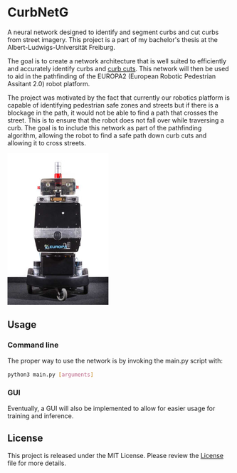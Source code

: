 # CurbNetG
A neural network designed to identify and segment curbs and cut curbs from street imagery. This project is a part of my bachelor's thesis at the Albert-Ludwigs-Universität Freiburg.

The goal is to create a network architecture that is well suited to efficiently and accurately identify curbs and [curb cuts](https://en.wikipedia.org/wiki/Curb_cut). This network will then be used to aid in the pathfinding of the EUROPA2 (European Robotic Pedestrian Assitant 2.0) robot platform.

The project was motivated by the fact that currently our robotics platform is capable of identifying pedestrian safe zones and streets but if there is a blockage in the path, it would not be able to find a path that crosses the street. This is to ensure that the robot does not fall over while traversing a curb. The goal is to include this network as part of the pathfinding algorithm, allowing the robot to find a safe path down curb cuts and allowing it to cross streets.

![The EUROPA2 Robot Platform](https://github.com/yvan674/CurbNet/blob/master/media/europa2.jpg) 

## Usage
### Command line
The proper way to use the network is by invoking the main.py script with:
```bash
python3 main.py [arguments]
```

### GUI
Eventually, a GUI will also be implemented to allow for easier usage for training and inference.

## License
This project is released under the MIT License. Please review the [License](https://raw.githubusercontent.com/yvan674/CurbNet/master/LICENSE) file for more details.
